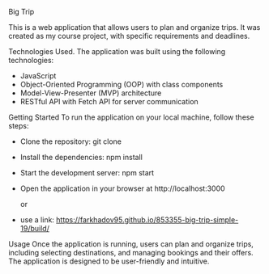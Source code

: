Big Trip

This is a web application that allows users to plan and organize trips. It was created as my course project, with specific requirements and deadlines.

Technologies Used.
The application was built using the following technologies:

* JavaScript
* Object-Oriented Programming (OOP) with class components
* Model-View-Presenter (MVP) architecture
* RESTful API with Fetch API for server communication

Getting Started
To run the application on your local machine, follow these steps:

* Clone the repository: git clone <repository-url>
* Install the dependencies: npm install
* Start the development server: npm start
* Open the application in your browser at http://localhost:3000
  
  or 
* use a link: https://farkhadov95.github.io/853355-big-trip-simple-19/build/

Usage
Once the application is running, users can plan and organize trips, including selecting destinations, and managing bookings and their offers. The application is designed to be user-friendly and intuitive.
